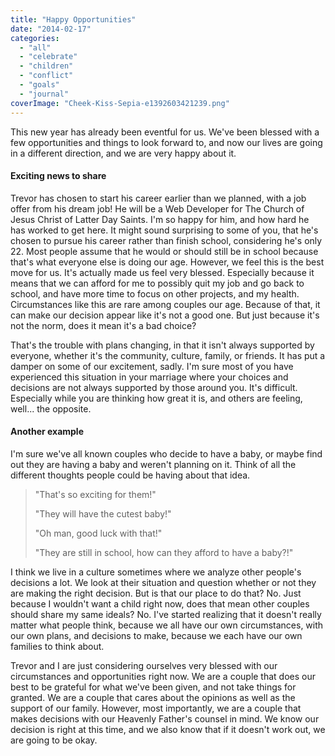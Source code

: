 ```yaml
---
title: "Happy Opportunities"
date: "2014-02-17"
categories: 
  - "all"
  - "celebrate"
  - "children"
  - "conflict"
  - "goals"
  - "journal"
coverImage: "Cheek-Kiss-Sepia-e1392603421239.png"
---
```


This new year has already been eventful for us. We've been blessed with a few opportunities and things to look forward to, and now our lives are going in a different direction, and we are very happy about it.

#### Exciting news to share

Trevor has chosen to start his career earlier than we planned, with a job offer from his dream job! He will be a Web Developer for The Church of Jesus Christ of Latter Day Saints. I'm so happy for him, and how hard he has worked to get here. It might sound surprising to some of you, that he's chosen to pursue his career rather than finish school, considering he's only 22. Most people assume that he would or should still be in school because that's what everyone else is doing our age. However, we feel this is the best move for us. It's actually made us feel very blessed. Especially because it means that we can afford for me to possibly quit my job and go back to school, and have more time to focus on other projects, and my health. Circumstances like this are rare among couples our age. Because of that, it can make our decision appear like it's not a good one. But just because it's not the norm, does it mean it's a bad choice?

That's the trouble with plans changing, in that it isn't always supported by everyone, whether it's the community, culture, family, or friends. It has put a damper on some of our excitement, sadly. I'm sure most of you have experienced this situation in your marriage where your choices and decisions are not always supported by those around you. It's difficult. Especially while you are thinking how great it is, and others are feeling, well... the opposite.

#### Another example

I'm sure we've all known couples who decide to have a baby, or maybe find out they are having a baby and weren't planning on it. Think of all the different thoughts people could be having about that idea.

> "That's so exciting for them!"
> 
> "They will have the cutest baby!"
> 
> "Oh man, good luck with that!"
> 
> "They are still in school, how can they afford to have a baby?!"

I think we live in a culture sometimes where we analyze other people's decisions a lot. We look at their situation and question whether or not they are making the right decision. But is that our place to do that? No. Just because I wouldn't want a child right now, does that mean other couples should share my same ideals? No. I've started realizing that it doesn't really matter what people think, because we all have our own circumstances, with our own plans, and decisions to make, because we each have our own families to think about.

Trevor and I are just considering ourselves very blessed with our circumstances and opportunities right now. We are a couple that does our best to be grateful for what we've been given, and not take things for granted. We are a couple that cares about the opinions as well as the support of our family. However, most importantly, we are a couple that makes decisions with our Heavenly Father's counsel in mind. We know our decision is right at this time, and we also know that if it doesn't work out, we are going to be okay.
